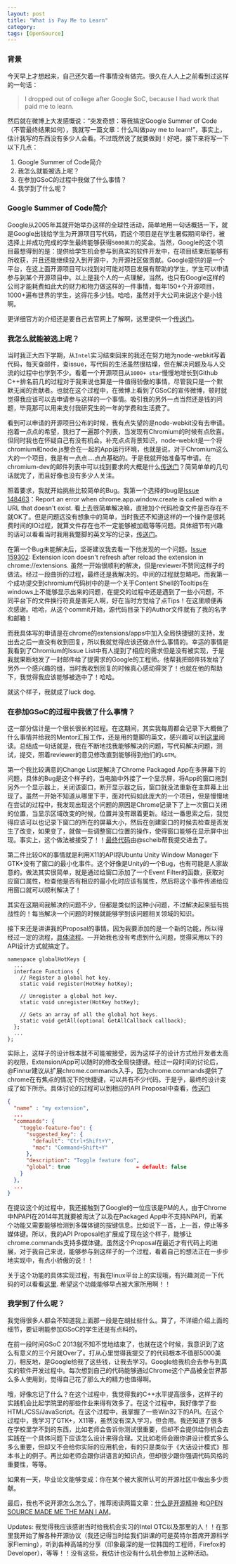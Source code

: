 ```yaml
---
layout: post
title: "What is Pay Me to Learn"
category: 
tags: [OpenSource]
---
```


### 背景
今天早上才想起来，自己还欠着一件事情没有做完。很久在人人上之前看到过这样的一句话：
> I dropped out of college after Google SoC, because I had work that paid me to learn.

然后就在微博上大发感慨说：“突发奇想：等我搞定Google Summer of Code（不管最终结果如何），我就写一篇文章：什么叫做pay me to learn!”，事实上，估计我写的东西没有多少人会看。不过既然说了就要做到！好吧，接下来将写一下以下几点：

1. Google Summer of Code简介
2. 我怎么就能被选上呢？
3. 在参加GSoC的过程中我做了什么事情？
4. 我学到了什么呢？

### Google Summer of Code简介
Google从2005年其就开始举办这样的全球性活动，简单地用一句话概括一下，就是Google出钱给学生为开源项目写代码，而这个项目是在学生暑假期间举行，被选择上并成功完成的学生最终能够获得`5000美刀`的奖金。当然，Google的这个项目最想得到的是：提供给学生机会参与到真实的软件开发中，在项目结束后能够有所收获，并且还能继续投入到开源中，为开源社区做贡献。Google提供的是一个平台，在这上面开源项目可以找到对可能对项目发展有帮助的学生，学生可以申请参与到某个开源项目中。以上是我个人的一点理解，当然，也只有Google这样的公司才能耗费如此大的财力和物力做这样的一件事情，每年150+个开源项目， 1000+遍布世界的学生，这得花多少钱。哈哈，虽然对于大公司来说这个是小钱啊。

更详细官方的介绍还是要自己去官网上了解啊，这里提供一个[传送门][0]。

### 我怎么就能被选上呢？
当时我正大四下学期，从`Intel`实习结束回来的我还在努力地为node-webkit写着代码，每天查邮件，查issue，写代码的生活虽然很枯燥，但在解决问题及与人交流的过程中也学到不少。看着一个开源项目从`1000+ star`慢慢地增长到Github C++排名前几的过程对于我来说也算是一件值得骄傲的事情，尽管我只是一个默默无闻的贡献者。也就在这个过程中，在微博上看到了GSoC的宣传微博，顿时就觉得我应该可以去申请参与这样的一个事情。吸引我的另外一点当然还是钱的问题，毕竟那可以用来支付我研究生的一年的学费和生活费了。

看到可以申请的开源项目公布的时候，我有点失望的是node-webkit没有去申请。抱着一点点的希望，我扫了一遍那个列表，当发现有Chromium的时候有点欣喜。但同时我也在怀疑自己有没有机会。补充点点背景知识，node-webkit是一个将chromium和node.js整合在一起的App运行环境，也就是说，对于Chromium这么大的一个项目，我是有一点点....点点基础的。于是我就开始准备写申请。在chromium-dev的邮件列表中可以找到要求的大概是什么[传送门][1]？简简单单的几句话就完了，而且好像也没有多少人关注。

照着要求，我就开始挑些比较简单的Bug。我第一个选择的bug是[Issue 148463][2]：Report an error when chrome.app.window.create is called with a URL that doesn't exist. 看上去很简单解决嘛，直接加个代码检查文件是否存在不就OK了。但是问题远没有想象中的简单，当时我还不知道这样的一个操作是很耗费时间的IO过程，就算文件存在也不一定能够被加载等等问题。具体细节有兴趣的话可以看看当时我用我蹩脚的英文写的记录，[传送门][3]。

在第一个Bug未能解决后，坚哥建议我去看一下他发现的一个问题。[Issue 159302][4]: Extension icon doesn't refresh after reload the extension in chrome://extensions. 虽然一开始很顺利的解决，但是reviewer不赞同这样子的做法。经过一段曲折的过程，最终还是我解决的。中间的过程就忽略吧。而我第一个成功提交到chromium代码树中的是一个关于Content Shell的Tooltips在windows上不能够显示出来的问题，在提交的过程中还是遇到了一些小问题，不同平台下的文件换行符真是害死人啊，好在当时方觉给了点Tips！在这里顺便再次感谢。哈哈，从这个commit开始，源代码目录下的Author文件就有了我的名字和邮箱！

而我具体写的申请是在chrome的extensions/apps中加入全局快捷键的支持，发出去之后一直没有收到回复，所以我就觉得应该还做点什么事情的。幸运的事情是我看到了Chromium的Issue List中有人提到了相应的需求但是没有被实现，于是我就果断地发了一封邮件给了提需求的Google的工程师。他帮我把邮件转发给了另外一个感兴趣的组，当时我收到回复的时候真心感动得哭了！也就在他的帮助下，我觉得我应该能够被选中了！哈哈。

就这个样子，我就成了luck dog.

### 在参加GSoC的过程中我做了什么事情？

这一部分估计是一个很长很长的过程。在这期间，其实我每周都会记录下大概做了什么事情并给我的Mentor汇报工作，还是用的蹩脚的英文，感兴趣可以到[这里][5]阅读。总结成一句话就是，我在不断地找我能够解决的问题，写代码解决问题，测试，提交，照着reviewer的意见修改直到能够得到他们的`LGTM`。

第一个我比较满意的Change List是解决了Chrome Packaged App在多屏幕下的问题，具体的Bug是这个样子的，当电脑中外接了一个显示屏，将App的窗口拖到另外一个显示器上，关闭该窗口，断开显示器之后，窗口就没法重新在主屏幕上出现了。虽然一开始不知道从哪里下手，面对代码如此庞大的一个项目，但是慢慢地在尝试的过程中，我发现出现这个问题的原因是Chrome记录下了上一次窗口关闭的位置，当显示区域改变的时候，位置并没有跟着更新。经过一番思索之后，我觉得应该可以也记录下窗口的所在的屏幕大小，然后在创建窗口的时候去检查是否发生了改变，如果变了，就做一些调整窗口位置的操作，使得窗口能够在显示屏中出现。事实上，这个做法被接受了！！[最终代码][6]由@scheib帮我提交进去了。

第二件比较OK的事情就是利用X11的API将Ubuntu Unity Window Manager下GTK+没有了窗口的最小化事件。这个好像是Unity的一个Bug，也有可能是人家故意的。做法其实很简单，就是通过给窗口添加了一个Event Filter的函数，获取对应窗口属性，检查他是否有相应的最小化时应该有属性，然后将这个事件传递给应用窗口就可以顺利解决了！

其实在这期间我解决的问题不少，但都是类似的这种小问题，不过解决起来挺有挑战性的！每当解决一个问题的时候就能够学到该问题相关领域的知识。

接下来还是讲讲我的Proposal的事情。因为我要添加的是一个新的功能，所以得经过一定的流程，[具体流程][7]。一开始我也没有考虑到什么问题，觉得采用以下的API设计方式就搞定了。

```idl
namespace globalHotKeys {
  ...
  interface Functions {
    // Register a global hot key.
    static void register(HotKey hotKey);

    // Unregister a global hot key.
    static void unregister(HotKey hotKey);

    // Gets an array of all the global hot keys.
    static void getAll(optional GetAllCallback callback);
  };
  ...
};
```
实际上，这样子的设计根本就不可能被接受，因为这样子的设计方式给开发者太高的权限，Extension/App可以随时的修改全局快捷键。经过一段时间的讨论后，@Finnur建议从扩展chrome.commands入手，因为chrome.commands提供了chrome在有焦点的情况下的快捷键，可以共有不少代码。于是乎，最终的设计变成了如下所示。具体讨论的过程可以到相应的API Proposal中查看，[传送门][8]

```json
{
  "name" : "my extension",
  ...
  "commands": {
    "toggle-feature-foo": {
      "suggested_key": {
        "default": "Ctrl+Shift+Y",
        "mac": "Command+Shift+Y"
      },
      "description": "Toggle feature foo",
      "global": true                     ← default: false
    }
  },
  ...
}
```
在提议这个的过程中，我还接触到了Google的一位应该是PM的人，由于Chrome中NPAPI在2014年其就要被淘汰了以及在Packaged App中不支持NPAPI，而某个功能又需要能够检测到多媒体键的按键信息。比如说下一首，上一首，停止等多媒体键。所以，我的API Proposal也扩展成了现在这个样子，能够让chrome.commands支持多媒体键。虽然这个Proposal在最近才有代码上的进展，对于我自己来说，能够参与到这样子的一个过程，看着自己的想法正在一步步地实现中，有点小骄傲的说！！

关于这个功能的具体实现过程，有我在linux平台上的实现哦，有兴趣浏览一下代码的可以看看[这里][9]. 希望这个功能能够早点被大家所用啊！！

### 我学到了什么呢？
我觉得很多人都会不知道我上面那一段是在胡扯些什么。算了，不详细介绍上面的细节，要证明能参加GSoC的学生还是有点料的。

在前一段时间GSoC 2013就不知不觉地结束了，也就在这个时候，我意识到了这么有意义的三个月就Over了。打从心里觉得我提交了的代码根本不值那5000美刀，相反地，是Google给我了这些钱，让我去学习。Google给我机会去参与到真实的软件开发过程中。每次想到自己的代码能够通过Chrome这个产品被全世界那么多人使用到，觉得自己花了那么大的精力也值得啊。

哦，好像忘记了什么？在这个过程中，我觉得我的C++水平提高很多，这样子的实践机会比起学院里的那些作业来得有效多了。在这个过程中，我好像学了些HTML/CSS/JavaScript。在这个过程中，我掌握了一些Win32下的API。在这个过程中，我学习了GTK+，X11等，虽然没有深入学习，但会用。我还知道了很多在学校里学不到的东西，比如老师会告诉你测试很重要，但却不会提供给你机会去实践在一个具体问题下应该怎么设计来得合理。又比如老师会跟你讲设计模式多么多么重要，但却又不会给你实际的应用机会，有的只是类似于《大话设计模式》那本书上的例子。再比如老师会跟你讲语言的知识点，但却很少跟你强调代码风格的重要性，等等。

如果有一天，毕业论文能够变成：你在某个被大家所认可的开源社区中做出多少贡献。

最后，我也不说开源怎么怎么了，推荐阅读两篇文章：[什么是开源精神][10] 和[OPEN SOURCE MADE ME THE MAN I AM][11]。

Updates: 我觉得我应该感谢当时给我机会实习的Intel OTC以及那里的人！！在那里我开始了解各种开源协议（我还记得当时给我们讲课的可是英特尔首席开源科学家Fleming），听到各种高端的分享（印象最深的是一位韩国的工程师，Firefox的Developer），等等！！没有这些，我估计也没有什么机会参加上这种活动。

[0]: https://developers.google.com/open-source/soc/
[1]: https://groups.google.com/a/chromium.org/forum/#!topic/chromium-dev/-a7dsB88KxA
[2]: https://code.google.com/p/chromium/issues/detail?id=148463
[3]: http://zhchbin.github.io/coding/2013/04/25/first-attempt-to-fix-a-bug-of-chromium/
[4]: https://code.google.com/p/chromium/issues/detail?id=148463
[5]: http://zhchbin.github.io/2013/05/30/recordofmygsoc2013/
[6]: https://chromiumcodereview.appspot.com/17564005
[7]: http://www.chromium.org/developers/design-documents/extensions/proposed-changes/apis-under-development
[8]: https://docs.google.com/document/d/1mFmxLoYrcwdg1pouXpC_MC4SF-nMWDzWaMNrIHgM1pM/edit?usp=sharing
[9]: https://code.google.com/p/chromium/issues/detail?id=302437
[10]: https://github.com/lifesinger/lifesinger.github.com/issues/167
[11]: http://cubiq.org/open-source-made-me-the-man-i-am
